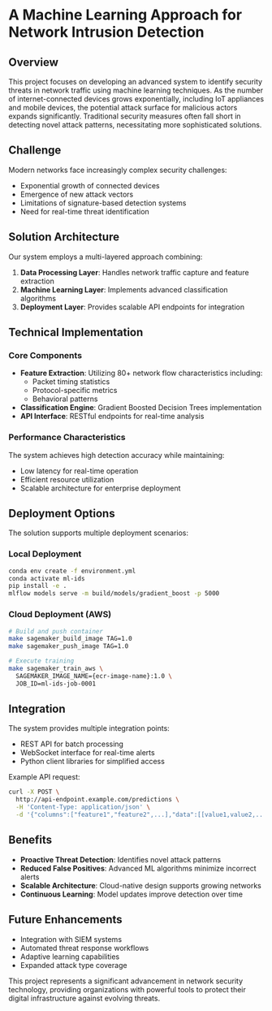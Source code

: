 # A Machine Learning Approach for Network Intrusion Detection

## Overview
This project focuses on developing an advanced system to identify security threats in network traffic using machine learning techniques. As the number of internet-connected devices grows exponentially, including IoT appliances and mobile devices, the potential attack surface for malicious actors expands significantly. Traditional security measures often fall short in detecting novel attack patterns, necessitating more sophisticated solutions.

## Challenge
Modern networks face increasingly complex security challenges:
- Exponential growth of connected devices
- Emergence of new attack vectors
- Limitations of signature-based detection systems
- Need for real-time threat identification

## Solution Architecture
Our system employs a multi-layered approach combining:
1. **Data Processing Layer**: Handles network traffic capture and feature extraction
2. **Machine Learning Layer**: Implements advanced classification algorithms
3. **Deployment Layer**: Provides scalable API endpoints for integration

## Technical Implementation

### Core Components
- **Feature Extraction**: Utilizing 80+ network flow characteristics including:
  - Packet timing statistics
  - Protocol-specific metrics
  - Behavioral patterns
- **Classification Engine**: Gradient Boosted Decision Trees implementation
- **API Interface**: RESTful endpoints for real-time analysis

### Performance Characteristics
The system achieves high detection accuracy while maintaining:
- Low latency for real-time operation
- Efficient resource utilization
- Scalable architecture for enterprise deployment

## Deployment Options
The solution supports multiple deployment scenarios:

### Local Deployment
```bash
conda env create -f environment.yml
conda activate ml-ids
pip install -e .
mlflow models serve -m build/models/gradient_boost -p 5000
```

### Cloud Deployment (AWS)
```bash
# Build and push container
make sagemaker_build_image TAG=1.0
make sagemaker_push_image TAG=1.0

# Execute training
make sagemaker_train_aws \
  SAGEMAKER_IMAGE_NAME={ecr-image-name}:1.0 \
  JOB_ID=ml-ids-job-0001
```

## Integration
The system provides multiple integration points:
- REST API for batch processing
- WebSocket interface for real-time alerts
- Python client libraries for simplified access

Example API request:
```bash
curl -X POST \
  http://api-endpoint.example.com/predictions \
  -H 'Content-Type: application/json' \
  -d '{"columns":["feature1","feature2",...],"data":[[value1,value2,...]]}'
```

## Benefits
- **Proactive Threat Detection**: Identifies novel attack patterns
- **Reduced False Positives**: Advanced ML algorithms minimize incorrect alerts
- **Scalable Architecture**: Cloud-native design supports growing networks
- **Continuous Learning**: Model updates improve detection over time

## Future Enhancements
- Integration with SIEM systems
- Automated threat response workflows
- Adaptive learning capabilities
- Expanded attack type coverage

This project represents a significant advancement in network security technology, providing organizations with powerful tools to protect their digital infrastructure against evolving threats.